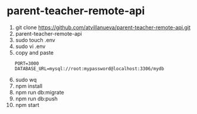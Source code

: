 # parent-teacher-remote-api

1. git clone https://github.com/atvillanueva/parent-teacher-remote-api.git
2. parent-teacher-remote-api
3. sudo touch .env
4. sudo vi .env
5. copy and paste

```
   PORT=3000
   DATABASE_URL=mysql://root:mypassword@localhost:3306/mydb
```

6. sudo wq
7. npm install
8. npm run db:migrate
9. npm run db:push
10. npm start
